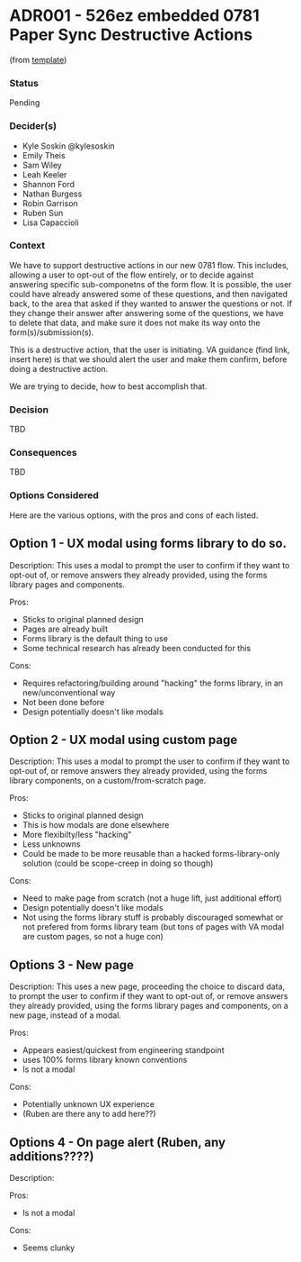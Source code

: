 # ADR001 - 526ez embedded 0781 Paper Sync Destructive Actions

(from [template](https://github.com/department-of-veterans-affairs/va.gov-team/blob/96040d545254651a83e3d1d2d28d2c41ee41f224/products/va-mobile-app/engineering/adr/_template.md?plain=1))

### Status
Pending


### Decider(s)
* Kyle Soskin @kylesoskin
* Emily Theis
* Sam Wiley
* Leah Keeler
* Shannon Ford
* Nathan Burgess
* Robin Garrison
* Ruben Sun
* Lisa Capaccioli

### Context
We have to support destructive actions in our new 0781 flow. This includes, allowing a user to opt-out of the flow entirely, or to decide against answering specific sub-componetns of the form flow. 
It is possible, the user could have already answered some of these questions, and then navigated back, to the area that asked if they wanted to answer the questions or not. If they change their answer after answering some of the questions, we have to delete that data, and make sure it does not make its way onto the form(s)/submission(s).

This is a destructive action, that the user is initiating. VA guidance (find link, insert here) is that we should alert the user and make them confirm, before doing a destructive action. 

We are trying to decide, how to best accomplish that.

### Decision
TBD

### Consequences
TBD

### Options Considered
Here are the various options, with the pros and cons of each listed.

## Option 1 - UX modal using forms library to do so.
Description: This uses a modal to prompt the user to confirm if they want to opt-out of, or remove answers they already provided, using the forms library pages and components.

Pros:
- Sticks to original planned design
- Pages are already built
- Forms library is the default thing to use
- Some technical research has already been conducted for this

Cons:
- Requires refactoring/building around "hacking" the forms library, in an new/unconventional way
- Not been done before
- Design potentially doesn't like modals



## Option 2 - UX modal using custom page
Description: This uses a modal to prompt the user to confirm if they want to opt-out of, or remove answers they already provided, using the forms library components, on a custom/from-scratch page.

Pros:
- Sticks to original planned design
- This is how modals are done elsewhere
- More flexibilty/less "hacking"
- Less unknowns
- Could be made to be more reusable than a hacked forms-library-only solution (could be scope-creep in doing so though)

Cons:
- Need to make page from scratch (not a huge lift, just additional effort)
- Design potentially doesn't like modals
- Not using the forms library stuff is probably discouraged somewhat or not prefered from forms library team (but tons of pages with VA modal are custom pages, so not a huge con)


## Options 3 - New page 
Description: This uses a new page, proceeding the choice to discard data, to prompt the user to confirm if they want to opt-out of, or remove answers they already provided, using the forms library pages and components, on a new page, instead of a modal.

Pros:
- Appears easiest/quickest from engineering standpoint
- uses 100% forms library known conventions
- Is not a modal

Cons:
- Potentially unknown UX experience
- (Ruben are there any to add here??)


## Options 4 - On page alert (Ruben, any additions????)
Description: 

Pros:
- Is not a modal

Cons:
- Seems clunky
